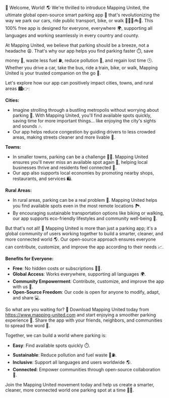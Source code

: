 🚀 Welcome, World! 🌎 We're thrilled to introduce Mapping United, the ultimate global open-source smart parking app 📱 that's revolutionizing the way we park our cars, ride public transport, bike, or walk 🚴‍♂️🚌🚲💨. This 100% free app is designed for everyone, everywhere 🌍, supporting all languages and working seamlessly in every country and county.

At Mapping United, we believe that parking should be a breeze, not a headache 😩. That's why our app helps you find parking faster ⏱️, save money 💸, waste less fuel ⛽️, reduce pollution 🌿, and regain lost time 🕒. Whether you drive a car, take the bus, ride a train, bike, or walk, Mapping United is your trusted companion on the go 🚀.

Let's explore how our app can positively impact cities, towns, and rural areas 🏙️👉:

**Cities:**

*   Imagine strolling through a bustling metropolis without worrying about parking 🌆. With Mapping United, you'll find available spots quickly, saving time for more important things... like enjoying the city's sights and sounds 🎶.
*   Our app helps reduce congestion by guiding drivers to less crowded areas, making streets cleaner and more livable 🚮.

**Towns:**

*   In smaller towns, parking can be a challenge 🙅‍♂️. Mapping United ensures you'll never miss an available spot again 📣, helping local businesses thrive and residents feel connected 🌈.
*   Our app also supports local economies by promoting nearby shops, restaurants, and services 🛍️.

**Rural Areas:**

*   In rural areas, parking can be a real problem 🤔. Mapping United helps you find available spots even in the most remote locations 🏞️.
*   By encouraging sustainable transportation options like biking or walking, our app supports eco-friendly lifestyles and community well-being 🌱.

But that's not all! 🤝 Mapping United is more than just a parking app; it's a global community of users working together to build a smarter, cleaner, and more connected world 🌎. Our open-source approach ensures everyone can contribute, customize, and improve the app according to their needs 📈.

**Benefits for Everyone:**

*   **Free**: No hidden costs or subscriptions 🙅‍♂️.
*   **Global Access**: Works everywhere, supporting all languages 🌍.
*   **Community Empowerment**: Contribute, customize, and improve the app with us 🤝.
*   **Open-Source Freedom**: Our code is open for anyone to modify, adapt, and share 💻.

So what are you waiting for? 🎉 Download Mapping United today from https://www.mapping-united.com and start enjoying a smoother parking experience 🚗. Share the app with your friends, neighbors, and communities to spread the word 📢.

Together, we can build a world where parking is:

*   **Easy**: Find available spots quickly ⏱️.
*   **Sustainable**: Reduce pollution and fuel waste 🌿⛽️.
*   **Inclusive**: Support all languages and users worldwide 🌎.
*   **Connected**: Empower communities through open-source collaboration 🤝.

Join the Mapping United movement today and help us create a smarter, cleaner, more connected world one parking spot at a time 🚀💨.